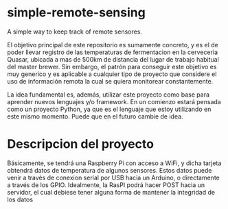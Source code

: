 # simple-remote-sensing
A simple way to keep track of remote sensores. 

El objetivo principal de este repositorio es sumamente concreto, y es el de poder llevar registro de las temperaturas de fermentacion en la cerveceria Quasar, ubicada a mas de 500km de distancia del lugar de trabajo habitual del master brewer. 
Sin embargo, el patrón para conseguir este objetivo es muy generico y es aplicable a cualquier tipo de proyecto que considere el uso de información remota la cual se quiera monitorear constantemente. 

La idea fundamental es, además, utilizar este proyecto como base para aprender nuevos lenguajes y/o framework. En un comienzo estará pensada como un proyecto Python, ya que es el lenguaje que estoy utilizando en este mismo momento. 
Puede que en el futuro cambie de idea. 

<h1> Descripcion del proyecto </h1>

<p> Básicamente, se tendrá una Raspberry Pi con acceso a WiFi, y dicha tarjeta obtendrá datos de temperatura de algunos sensores. Estos datos puede venir a través de conexion serial por USB hacia un Arduino, o directamente a través de los GPIO. Idealmente, la RasPI podrá hacer POST hacia un servidor, el cual debiese tener alguna forma de mantener la integridad de los datos </p>


